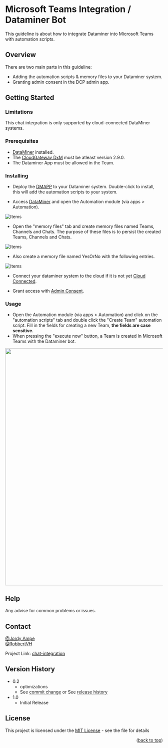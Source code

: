<a name="readme-top"></a>
# Microsoft Teams Integration / Dataminer Bot

This guideline is about how to integrate Dataminer into Microsoft Teams with automation scripts.

## Overview

There are two main parts in this guideline:
 * Adding the automation scripts & memory files to your Dataminer system.
 * Granting admin consent in the DCP admin app.

## Getting Started

### Limitations

This chat integration is only supported by cloud-connected DataMiner systems.

### Prerequisites

* [DataMiner](https://community.dataminer.services/dataminer-client-requirements/) installed.
* The [CloudGateway DxM](https://docs.dataminer.services/user-guide/Cloud_Platform/CloudAdminApp/Managing_cloud-connected_nodes.html) must be atleast version 2.9.0.
* The Dataminer App must be allowed in the Team.

### Installing

* Deploy the [DMAPP]() to your Dataminer system. Double-click to install, this will add the automation scripts to your system.

* Access [DataMiner](https://docs.dataminer.services/user-guide/Getting_started/Accessing_DataMiner/Accessing_DataMiner.html) and open the Automation module (via apps > Automation).

![Items](https://user-images.githubusercontent.com/109528797/186420636-61efa334-6041-44df-9056-11e6cf44da78.png)

* Open the "memory files" tab and create memory files named Teams, Channels and Chats. The purpose of these files is to persist the created Teams, Channels and Chats.

![Items](https://user-images.githubusercontent.com/109528797/186420786-f9b95bca-ee82-49d6-901a-5a19c4c14f43.png)

* Also create a memory file named YesOrNo with the following entries.

![Items](https://user-images.githubusercontent.com/109528797/186423143-bab59820-8e45-4315-a192-24b34398b502.png)

* Connect your dataminer system to the cloud if it is not yet [Cloud Connected](https://docs.dataminer.services/user-guide/Cloud_Platform/AboutCloudPlatform/Connecting_your_DataMiner_System_to_the_cloud.html).

* Grant access with [Admin Consent](https://docs.dataminer.services/user-guide/Cloud_Platform/CloudAdminApp/Granting_admin_consent.html).



### Usage

* Open the Automation module (via apps > Automation) and click on the "automation scripts" tab and double click the "Create Team" automation script. Fill in the fields for creating a new Team, **the fields are case sensitive.**
* When pressing the "execute now" button, a Team is created in Microsoft Teams with the Dataminer bot.

<img src="https://user-images.githubusercontent.com/109528797/186440501-4850222e-c503-40fc-8f9a-003e8c7d5a30.png" width="684" height="757">


## Help

Any advise for common problems or issues.

## Contact

[@Jordy Ampe](https://github.com/JordyGit)  
[@RobbertVH](https://github.com/RobbertVH)

Project Link: [chat-integration](https://github.com/SkylineCommunications/chat-integration)

## Version History

* 0.2
   * optimizations
   * See [commit change]() or See [release history]()
* 1.0
   * Initial Release

## License

This project is licensed under the [MIT License](https://github.com/SkylineCommunications/chat-integration/blob/main/LICENSE) - see the file for details
<p align="right">(<a href="#readme-top">back to top</a>)</p>
